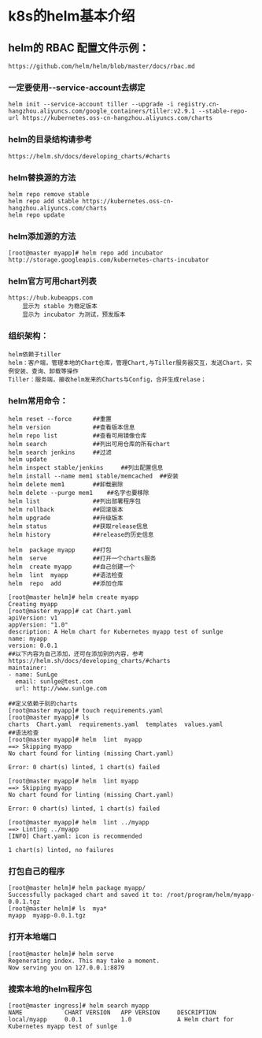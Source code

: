 #  k8s的helm基本介绍 
## helm的 RBAC 配置文件示例：
	https://github.com/helm/helm/blob/master/docs/rbac.md
	
### 一定要使用--service-account去绑定
	helm init --service-account tiller --upgrade -i registry.cn-hangzhou.aliyuncs.com/google_containers/tiller:v2.9.1 --stable-repo-url https://kubernetes.oss-cn-hangzhou.aliyuncs.com/charts


### helm的目录结构请参考
	https://helm.sh/docs/developing_charts/#charts

### helm替换源的方法
	helm repo remove stable
	helm repo add stable https://kubernetes.oss-cn-hangzhou.aliyuncs.com/charts
	helm repo update

### helm添加源的方法
	[root@master myapp]# helm repo add incubator http://storage.googleapis.com/kubernetes-charts-incubator

### helm官方可用chart列表
	https://hub.kubeapps.com
		显示为 stable 为稳定版本
		显示为 incubator 为测试，预发版本


### 组织架构：
	helm依赖于tiller
	helm：客户端，管理本地的Chart仓库，管理Chart,与Tiller服务器交互，发送Chart，实例安装、查询、卸载等操作
	Tiller：服务端，接收helm发来的Charts与Config，合并生成relase；
	
	
### helm常用命令：
	helm reset --force		##重置
	helm version 			##查看版本信息
	helm repo list			##查看可用镜像仓库
	helm search				##列出可用仓库的所有chart
	helm search jenkins		##过滤
	helm update
	helm inspect stable/jenkins		##列出配置信息
	helm install --name mem1 stable/memcached  ##安装
	helm delete mem1		##卸载删除
	helm delete --purge mem1	##名字也要移除
	helm list				##列出部署程序包
	helm rollback			##回滚版本
	helm upgrade			##升级版本
	helm status				##获取release信息
	helm history			##release的历史信息
	
	helm  package myapp		##打包
	helm  serve				##打开一个charts服务
	helm  create myapp		##自己创建一个
	helm  lint  myapp		##语法检查
	helm  repo  add			##添加仓库  
	
```	
[root@master helm]# helm create myapp
Creating myapp
[root@master myapp]# cat Chart.yaml 
apiVersion: v1
appVersion: "1.0"
description: A Helm chart for Kubernetes myapp test of sunlge
name: myapp
version: 0.0.1
##以下内容为自己添加，还可在添加别的内容，参考https://helm.sh/docs/developing_charts/#charts
maintainer:
- name: SunLge
  email: sunlge@test.com
  url: http://www.sunlge.com

##定义依赖于别的charts	
[root@master myapp]# touch requirements.yaml	
[root@master myapp]# ls
charts  Chart.yaml  requirements.yaml  templates  values.yaml
##语法检查
[root@master myapp]# helm  lint  myapp
==> Skipping myapp
No chart found for linting (missing Chart.yaml)

Error: 0 chart(s) linted, 1 chart(s) failed

[root@master myapp]# helm  lint myapp
==> Skipping myapp
No chart found for linting (missing Chart.yaml)

Error: 0 chart(s) linted, 1 chart(s) failed

[root@master myapp]# helm  lint ../myapp
==> Linting ../myapp
[INFO] Chart.yaml: icon is recommended

1 chart(s) linted, no failures	
```	
### 打包自己的程序
```
[root@master helm]# helm package myapp/
Successfully packaged chart and saved it to: /root/program/helm/myapp-0.0.1.tgz
[root@master helm]# ls  mya*
myapp  myapp-0.0.1.tgz  
```
### 打开本地端口
```
[root@master helm]# helm serve
Regenerating index. This may take a moment.
Now serving you on 127.0.0.1:8879
```	
### 搜索本地的helm程序包
```
[root@master ingress]# helm search myapp
NAME            CHART VERSION   APP VERSION     DESCRIPTION                                     
local/myapp     0.0.1           1.0             A Helm chart for Kubernetes myapp test of sunlge
```	
